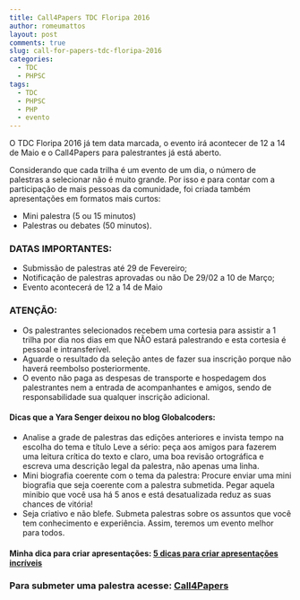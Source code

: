 ```yaml
---
title: Call4Papers TDC Floripa 2016
author: romeumattos
layout: post
comments: true
slug: call-for-papers-tdc-floripa-2016
categories:
  - TDC
  - PHPSC
tags:
  - TDC
  - PHPSC
  - PHP
  - evento
---
```


O TDC Floripa 2016 já tem data marcada, o evento irá acontecer de 12 a 14 de Maio e o Call4Papers para palestrantes já está aberto.


Considerando que cada trilha é um evento de um dia, o número de palestras a selecionar não é muito grande. Por isso e para contar com a participação de mais pessoas da comunidade, foi criada também apresentações em formatos mais curtos:
- Mini palestra (5 ou 15 minutos)
- Palestras ou debates (50 minutos).

### DATAS IMPORTANTES:
- Submissão de palestras até 29 de Fevereiro;
- Notificação de palestras aprovadas ou não De 29/02 a 10 de Março;
- Evento acontecerá de 12 a 14 de Maio

### ATENÇÃO:
- Os palestrantes selecionados recebem uma cortesia para assistir a 1 trilha por dia nos dias em que NÃO estará palestrando e esta cortesia é pessoal e intransferível.
- Aguarde o resultado da seleção antes de fazer sua inscrição porque não haverá reembolso posteriormente.
- O evento não paga as despesas de transporte e hospedagem dos palestrantes nem a entrada de acompanhantes e amigos, sendo de responsabilidade sua qualquer inscrição adicional.


#### Dicas que a Yara Senger deixou no blog Globalcoders:

 - Analise a grade de palestras das edições anteriores e invista tempo na escolha do tema e título
Leve a sério: peça aos amigos para fazerem uma leitura crítica do texto e claro, uma boa revisão ortográfica e escreva uma descrição legal da palestra, não apenas uma linha.
 - Mini biografia coerente com o tema da palestra: Procure enviar uma mini biografia que seja coerente com a palestra submetida. Pegar aquela minibio que você usa há 5 anos e está desatualizada reduz as suas chances de vitória!
 - Seja criativo e não blefe. Submeta palestras sobre os assuntos que você tem conhecimento e experiência. Assim, teremos um evento melhor para todos.  


#### Minha dica para criar apresentações: [5 dicas para criar apresentações incríveis](https://tudosobrenada.xyz/5-dicas-para-criar-apresenta%C3%A7%C3%B5es-incr%C3%ADveis-18729004642b#.v0vbsdug1)

### Para submeter uma palestra acesse: [Call4Papers](http://www.thedevelopersconference.com.br/tdc/2016/florianopolis/call4papers?utm_campaign=tdc2016_fln_-_abertura_call4papers&utm_medium=email&utm_source=RD+Station)

